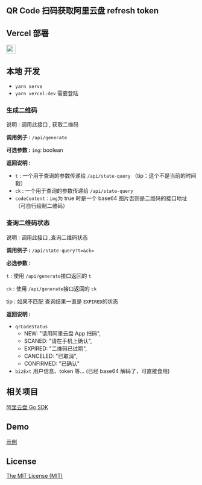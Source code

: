 ## QR Code 扫码获取阿里云盘 refresh token

## Vercel 部署

<a href="https://vercel.com/new/import?=https://github.com/xueba0458/aliyundriver-refresh-token"><img src="https://vercel.com/button" height="24"></a>

## 本地 开发

- `yarn serve`
- `yarn vercel:dev` 需要登陆

### 生成二维码

说明 : 调用此接口 , 获取二维码

**调用例子 :** `/api/generate`

**可选参数 :**
`img`: boolean

**返回说明 :**

- `t` : 一个用于查询的参数传递给 `/api/state-query` （tip：这个不是当前的时间戳）
- `ck` : 一个用于查询的参数传递给 `/api/state-query`
- `codeContent` : `img`为 true 时是一个 base64 图片否则是二维码的接口地址（可自行绘制二维码）

### 查询二维码状态

说明 : 调用此接口 ,查询二维码状态

**调用例子 :** `/api/state-query?t=&ck=`

**必选参数 :**

`t` : 使用 `/api/generate`接口返回的 `t`

`ck` : 使用 `/api/generate`接口返回的 `ck`

tip : 如果不匹配 查询结果一直是 `EXPIRED`的状态

**返回说明 :**

- `qrCodeStatus`
  - NEW: "请用阿里云盘 App 扫码",
  - SCANED: "请在手机上确认",
  - EXPIRED: "二维码已过期",
  - CANCELED: "已取消",
  - CONFIRMED: "已确认"
- `bizExt` 用户信息、token 等... (已经 base64 解码了，可直接食用)

## 相关项目

[阿里云盘 Go SDK](https://github.com/chyroc/go-aliyundrive)

## Demo

[示例](https://aliyundriver-refresh-token.vercel.app/)

## License

[The MIT License (MIT)](https://github.com/itxve/aliyundriver-refresh-token/blob/master/LICENSE)
